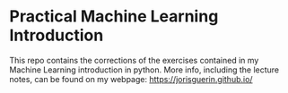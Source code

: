 # Practical Machine Learning Introduction

This repo contains the corrections of the exercises contained in my Machine Learning introduction in python.
More info, including the lecture notes, can be found on my webpage: https://jorisguerin.github.io/
